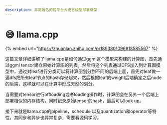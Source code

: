 ```yaml
---
description: 非常著名的跨平台大语言模型部署框架
---
```


# 😅 llama.cpp

{% embed url="https://zhuanlan.zhihu.com/p/1893801096918585567" %}

这篇文章详细讲解了llama.cpp是如何通过ggml这个模型来构建的计算图，首先通过ggml tensor建立原始计算图的列表，然后将这个列表通过DFS加入到计算图模型中，通过对leaf进行分类可以将计算图划分到不同的后端上面，首先对leaf做一遍dfs把所有leaf节点的hash存储起来，然后根据leaf的weight后端确定之后node的后端，这样就可以在计算中形成天然的划分。

当需要对tensor进行offloading或者loading操作时，计算图会在另外一个后端上部署相似的内存结构，同时记录原始tensor的hash，最后可以look up。

接下来就是llama.cpp的pipeline，schedule 以及quantization和operator等特性，其同步和异步也异常复杂，需要看源码学习。
